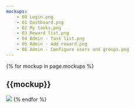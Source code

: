 ```yaml
---
mockups:
    - 00 Login.png
    - 01 Dashboard.png
    - 02 My tasks.png
    - 03 Reward list.png
    - 04 Admin - Task list.png
    - 05 Admin - Add reward.png
    - 06 Admin - Configure users and groups.png
---
```


{% for mockup in page.mockups %}
  <h2>{{mockup}}</h2>
  <img src="{{ site.github.repository_url }}/blob/master/Documentation/Screen%20Designs/{{ mockup | attr_encode }}?raw=true">
{% endfor %}